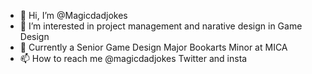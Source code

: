 - 👋 Hi, I’m @Magicdadjokes
- 👀 I’m interested in project management and narative design in Game Design
- 🌱 Currently a Senior Game Design Major
  Bookarts Minor at MICA
- 📫 How to reach me @magicdadjokes Twitter and insta

<!---
mirandallydia/mirandallydia is a ✨ special ✨ repository because its `README.md` (this file) appears on your GitHub profile.
You can click the Preview link to take a look at your changes.
--->
